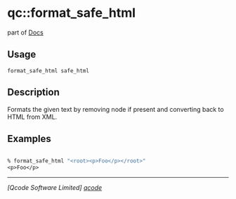 qc::format_safe_html
===========

part of [Docs](../index.md)

Usage
-----
`format_safe_html safe_html`

Description
-----------
Formats the given text by removing <root> node if present and converting back to HTML from XML.

Examples
--------
```tcl

% format_safe_html "<root><p>Foo</p></root>"
<p>Foo</p>

```

----------------------------------
*[Qcode Software Limited] [qcode]*

[qcode]: http://www.qcode.co.uk "Qcode Software"
